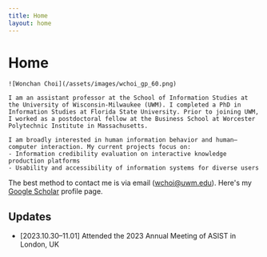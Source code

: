 ```yaml
---
title: Home
layout: home
---
```

# Home
```
![Wonchan Choi](/assets/images/wchoi_gp_60.png)

I am an assistant professor at the School of Information Studies at the University of Wisconsin-Milwaukee (UWM). I completed a PhD in Information Studies at Florida State University. Prior to joining UWM, I worked as a postdoctoral fellow at the Business School at Worcester Polytechnic Institute in Massachusetts.

I am broadly interested in human information behavior and human–computer interaction. My current projects focus on:
- Information credibility evaluation on interactive knowledge production platforms
- Usability and accessibility of information systems for diverse users
```

The best method to contact me is via email (wchoi@uwm.edu). Here's my [Google Scholar](https://scholar.google.com/citations?user=p5_1GbgAAAAJ&hl=en) profile page. 

## Updates
- [2023.10.30–11.01] Attended the 2023 Annual Meeting of ASIST in London, UK
<script align="left" type='text/javascript' id='clustrmaps' src='//cdn.clustrmaps.com/map_v2.js?cl=92a5ba&w=300&t=m&d=Buia3_aP6HE9HUvnNVOCjl51F8oLJBl4jj6v4tYFxDE&co=ffffff&ct=808080&cmo=3acc3a&cmn=ff5353'></script>
